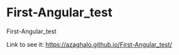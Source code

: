 # First-Angular_test
First-Angular_test

Link to see it: https://azaghalo.github.io/First-Angular_test/
